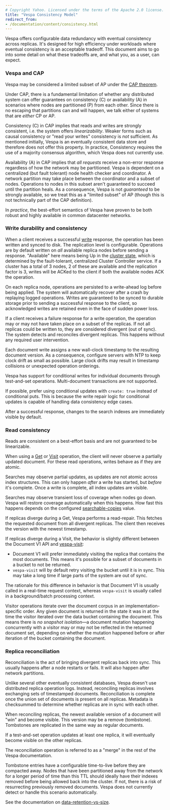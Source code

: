 ```yaml
---
# Copyright Yahoo. Licensed under the terms of the Apache 2.0 license. See LICENSE in the project root.
title: "Vespa Consistency Model"
redirect_from:
- /documentation/content/consistency.html
---
```


Vespa offers configurable data redundancy with eventual consistency across replicas.
It's designed for high efficiency under workloads where eventual consistency is an
acceptable tradeoff. This document aims to go into some detail on what these tradeoffs
are, and what you, as a user, can expect.

<!-- TODO more doc links, explain replica vs bucket?, ... -->

### Vespa and CAP

Vespa may be considered a limited subset of AP under the [CAP theorem](https://en.wikipedia.org/wiki/CAP_theorem).

Under CAP, there is a fundamental limitation of whether any distributed system can offer
guarantees on consistency (C) or availability (A) in scenarios where nodes are partitioned (P)
from each other. Since there is no escaping that partitions can and will happen, we talk
either of systems that are _either_ CP or AP.

Consistency (C) in CAP implies that reads and writes are strongly consistent, i.e. the system offers
_linearizability_.
Weaker forms such as causal consistency or "read your writes" consistency is _not_ sufficient.
As mentioned initially, Vespa is an eventually consistent data store and therefore does not offer
this property. In practice, Consistency requires the use of a majority consensus algorithm, which
Vespa does not currently use.

Availability (A) in CAP implies that _all requests_ receive a non-error response regardless of how
the network may be partitioned. Vespa is dependent on a centralized (but fault tolerant) node health
checker and coordinator. A network partition may take place between the coordinator and a subset of nodes.
Operations to nodes in this subset aren't guaranteed to succeed until the partition heals.
As a consequence, Vespa is not _guaranteed_ to be strongly available,
so we treat this as a "limited subset" of AP (though this is not technically part of the CAP definition).

In _practice_, the best-effort semantics of Vespa have proven to be both robust and
highly available in common datacenter networks.

### Write durability and consistency

When a client receives a successful [write](../reads-and-writes.html) response,
the operation has been written and synced to disk. The replication level is configurable.
Operations are by default written on _all_ available replica nodes before sending a response.
"Available" here means being Up in the [cluster state](content-nodes.html#cluster-state),
which is determined by the fault-tolerant, centralized Cluster Controller service.
If a cluster has a total of 3 nodes, 2 of these are available and the replication factor
is 3, writes will be ACKed to the client if both the available nodes ACK the operation.

On each replica node, operations are persisted to a write-ahead log before
being applied. The system will automatically recover after a crash by replaying
logged operations. Writes are guaranteed to be synced to durable storage prior
to sending a successful response to the client, so acknowledged writes are retained even
in the face of sudden power loss.

If a client receives a failure response for a write operation, the operation may or may not have taken
place on a subset of the replicas. If not all replicas could be written to,
they are considered divergent (out of sync). The system detects and reconciles
divergent replicas. This happens without any required user intervention.

Each document write assigns a new wall-clock timestamp to the resulting document
version. As a consequence, configure servers with NTP to keep clock drift as small
as possible. Large clock drifts may result in timestamp collisions or unexpected
operation orderings.

Vespa has support for conditional writes for individual documents through
test-and-set operations. Multi-document transactions are not supported.

If possible, prefer using conditional updates with `create: true` instead
of conditional puts. This is because the write repair logic for conditional
updates is capable of handling data consistency edge cases.

After a successful response, changes to the search indexes are immediately
visible by default.

### Read consistency

Reads are consistent on a best-effort basis and are not guaranteed to be linearizable.

When using a [Get](../reference/document-v1-api-reference.html#get) or [Visit](../visiting.html) operation,
the client will never observe a partially updated document.
For these read operations, writes behave as if they are atomic.

Searches may observe partial updates, as updates are not atomic across index
structures. This can only happen _after_ a write has started, but _before_ it's
complete. Once a write is complete, all index updates are visible.

Searches may observe transient loss of coverage when nodes go down. Vespa will
restore coverage automatically when this happens. How fast this happens depends
on the configured [searchable-copies](../reference/services-content.html#searchable-copies) value.

If replicas diverge during a Get, Vespa performs a read-repair. This fetches the
requested document from all divergent replicas. The client then receives the
version with the newest timestamp.

If replicas diverge during a Visit, the behavior is slightly different between
the Document V1 API and [vespa-visit](../reference/vespa-cmdline-tools.html#vespa-visit):

  * Document V1 will prefer immediately visiting the replica that contains the
    most documents. This means it's possible for a subset of documents in a bucket
    to not be returned.
  * `vespa-visit` will by default retry visiting the bucket until it is in sync.
    This may take a long time if large parts of the system are out of sync.

The rationale for this difference in behavior is that Document V1 is usually
called in a real-time request context, whereas `vespa-visit` is usually called
in a background/batch processing context.

Visitor operations iterate over the document corpus in an implementation-specific
order. Any given document is returned in the state it was in at the time the visitor
iterated over the data bucket containing the document. This means there is <em>no
snapshot isolation</em>—a document mutation happening concurrently with a visitor
may or may not be reflected in the returned document set, depending on whether
the mutation happened before or after iteration of the bucket containing the document.

### Replica reconciliation

Reconciliation is the act of bringing divergent replicas back into sync. This
usually happens after a node restarts or fails. It will also happen after
network partitions.

Unlike several other eventually consistent databases, Vespa doesn't use
distributed replica operation logs. Instead, reconciling replicas involves
exchanging sets of timestamped documents. Reconciliation is complete once
the union set of documents is present on all replicas. Metadata is checksummed
to determine whether replicas are in sync with each other.

When reconciling replicas, the newest available version of a document will
"win" and become visible. This version may be a remove (tombstone). Tombstones
are replicated in the same way as regular documents.

If a test-and-set operation updates at least one replica, it will eventually
become visible on the other replicas.

The reconciliation operation is referred to as a "merge" in the rest of the Vespa
documentation.

Tombstone entries have a configurable time-to-live before they are compacted away.
Nodes that have been partitioned away from the network for a longer period of time
than this TTL should ideally have their indexes removed before being allowed back into the cluster.
If not, there is a risk of resurrecting previously removed documents.
Vespa does not currently detect or handle this scenario automatically.

See the documentation on [data-retention-vs-size](/en/operations-selfhosted/admin-procedures.html#data-retention-vs-size).
